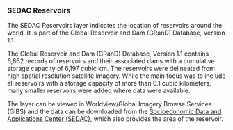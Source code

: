 ### SEDAC Reservoirs
The SEDAC Reservoirs layer indicates the location of reservoirs around the world. It is part of the Global Reservoir and Dam (GRanD) Database, Version 1.1.

The Global Reservoir and Dam (GRanD) Database, Version 1.1 contains 6,862 records of reservoirs and their associated dams with a cumulative storage capacity of 6,197 cubic km. The reservoirs were delineated from high spatial resolution satellite imagery. While the main focus was to include all reservoirs with a storage capacity of more than 0.1 cubic kilometers, many smaller reservoirs were added where data were available.

The layer can be viewed in Worldview/Global Imagery Browse Services (GIBS) and the data can be downloaded from the [Socioeconomic Data and Applications Center (SEDAC)](http://sedac.ciesin.columbia.edu/data/set/grand-v1-reservoirs-rev01), which also provides the area of the reservoir.
